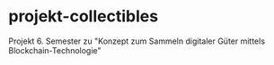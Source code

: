# projekt-collectibles
Projekt 6. Semester zu "Konzept zum Sammeln digitaler Güter mittels Blockchain-Technologie"

